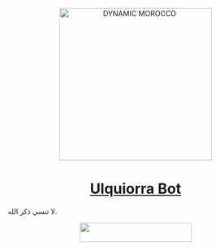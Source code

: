 <p align="center">  
  <a href="https://youtube.com/@noureddineouafy2">
      <img alt="DYNAMIC MOROCCO" height="300" src="https://telegra.ph/file/873ebcfd4e94dce04c222.jpg">
    <h1 align="center">Ulquiorra Bot</h1>
  </a>
لا تنسي ذكر الله.
    <br>
<p align="center"><a href="https://repl.it/github/noureddineouafy/dynamic-web-morocco"> <img src="https://img.shields.io/badge/replit%20Deploy-blue?style=for-the-badge&logo=replit" width="220" height="38.45"/></a></p>
